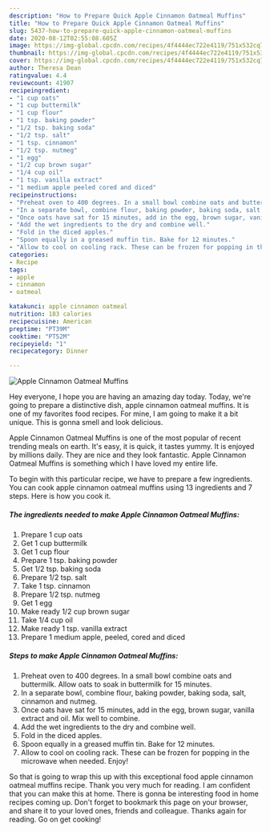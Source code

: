 ```yaml
---
description: "How to Prepare Quick Apple Cinnamon Oatmeal Muffins"
title: "How to Prepare Quick Apple Cinnamon Oatmeal Muffins"
slug: 5437-how-to-prepare-quick-apple-cinnamon-oatmeal-muffins
date: 2020-08-12T02:55:08.605Z
image: https://img-global.cpcdn.com/recipes/4f4444ec722e4119/751x532cq70/apple-cinnamon-oatmeal-muffins-recipe-main-photo.jpg
thumbnail: https://img-global.cpcdn.com/recipes/4f4444ec722e4119/751x532cq70/apple-cinnamon-oatmeal-muffins-recipe-main-photo.jpg
cover: https://img-global.cpcdn.com/recipes/4f4444ec722e4119/751x532cq70/apple-cinnamon-oatmeal-muffins-recipe-main-photo.jpg
author: Theresa Dean
ratingvalue: 4.4
reviewcount: 41907
recipeingredient:
- "1 cup oats"
- "1 cup buttermilk"
- "1 cup flour"
- "1 tsp. baking powder"
- "1/2 tsp. baking soda"
- "1/2 tsp. salt"
- "1 tsp. cinnamon"
- "1/2 tsp. nutmeg"
- "1 egg"
- "1/2 cup brown sugar"
- "1/4 cup oil"
- "1 tsp. vanilla extract"
- "1 medium apple peeled cored and diced"
recipeinstructions:
- "Preheat oven to 400 degrees. In a small bowl combine oats and buttermilk. Allow oats to soak in buttermilk for 15 minutes."
- "In a separate bowl, combine flour, baking powder, baking soda, salt, cinnamon and nutmeg."
- "Once oats have sat for 15 minutes, add in the egg, brown sugar, vanilla extract and oil. Mix well to combine."
- "Add the wet ingredients to the dry and combine well."
- "Fold in the diced apples."
- "Spoon equally in a greased muffin tin. Bake for 12 minutes."
- "Allow to cool on cooling rack. These can be frozen for popping in the microwave when needed. Enjoy!"
categories:
- Recipe
tags:
- apple
- cinnamon
- oatmeal

katakunci: apple cinnamon oatmeal 
nutrition: 183 calories
recipecuisine: American
preptime: "PT39M"
cooktime: "PT52M"
recipeyield: "1"
recipecategory: Dinner

---
```



![Apple Cinnamon Oatmeal Muffins](https://img-global.cpcdn.com/recipes/4f4444ec722e4119/751x532cq70/apple-cinnamon-oatmeal-muffins-recipe-main-photo.jpg)

Hey everyone, I hope you are having an amazing day today. Today, we're going to prepare a distinctive dish, apple cinnamon oatmeal muffins. It is one of my favorites food recipes. For mine, I am going to make it a bit unique. This is gonna smell and look delicious.



Apple Cinnamon Oatmeal Muffins is one of the most popular of recent trending meals on earth. It's easy, it is quick, it tastes yummy. It is enjoyed by millions daily. They are nice and they look fantastic. Apple Cinnamon Oatmeal Muffins is something which I have loved my entire life.


To begin with this particular recipe, we have to prepare a few ingredients. You can cook apple cinnamon oatmeal muffins using 13 ingredients and 7 steps. Here is how you cook it.

<!--inarticleads1-->

##### The ingredients needed to make Apple Cinnamon Oatmeal Muffins:

1. Prepare 1 cup oats
1. Get 1 cup buttermilk
1. Get 1 cup flour
1. Prepare 1 tsp. baking powder
1. Get 1/2 tsp. baking soda
1. Prepare 1/2 tsp. salt
1. Take 1 tsp. cinnamon
1. Prepare 1/2 tsp. nutmeg
1. Get 1 egg
1. Make ready 1/2 cup brown sugar
1. Take 1/4 cup oil
1. Make ready 1 tsp. vanilla extract
1. Prepare 1 medium apple, peeled, cored and diced




<!--inarticleads2-->

##### Steps to make Apple Cinnamon Oatmeal Muffins:

1. Preheat oven to 400 degrees. In a small bowl combine oats and buttermilk. Allow oats to soak in buttermilk for 15 minutes.
1. In a separate bowl, combine flour, baking powder, baking soda, salt, cinnamon and nutmeg.
1. Once oats have sat for 15 minutes, add in the egg, brown sugar, vanilla extract and oil. Mix well to combine.
1. Add the wet ingredients to the dry and combine well.
1. Fold in the diced apples.
1. Spoon equally in a greased muffin tin. Bake for 12 minutes.
1. Allow to cool on cooling rack. These can be frozen for popping in the microwave when needed. Enjoy!




So that is going to wrap this up with this exceptional food apple cinnamon oatmeal muffins recipe. Thank you very much for reading. I am confident that you can make this at home. There is gonna be interesting food in home recipes coming up. Don't forget to bookmark this page on your browser, and share it to your loved ones, friends and colleague. Thanks again for reading. Go on get cooking!
